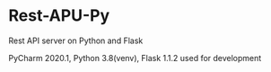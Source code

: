 # Rest-APU-Py
Rest API server on Python and Flask

PyCharm 2020.1, Python 3.8(venv), Flask 1.1.2 used for development
